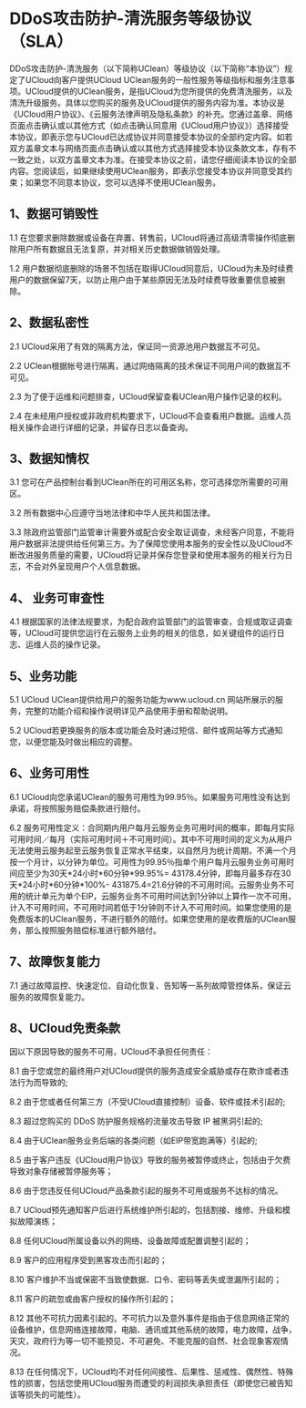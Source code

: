 # DDoS攻击防护-清洗服务等级协议（SLA）

DDoS攻击防护-清洗服务（以下简称UClean）等级协议（以下简称“本协议”）规定了UCloud向客户提供UCloud
UClean服务的一般性服务等级指标和服务注意事项。UCloud提供的UClean服务，是指UCloud为您所提供的免费清洗服务，以及清洗升级服务。具体以您购买的服务及UCloud提供的服务内容为准。本协议是《UCloud用户协议》、《云服务法律声明及隐私条款》的补充。您通过盖章、网络页面点击确认或以其他方式（如点击确认同意用《UCloud用户协议》）选择接受本协议，即表示您与UCloud已达成协议并同意接受本协议的全部约定内容。如若双方盖章文本与网络页面点击确认或以其他方式选择接受本协议条款文本，存有不一致之处，以双方盖章文本为准。在接受本协议之前，请您仔细阅读本协议的全部内容。您阅读后，如果继续使用UClean服务，即表示您接受本协议并同意受其约束；如果您不同意本协议，您可以选择不使用UClean服务。

## 1、数据可销毁性

1.1 在您要求删除数据或设备在弃置、转售前，UCloud将通过高级清零操作彻底删除用户所有数据且无法复原，并对相关历史数据做销毁处理。

1.2
用户数据彻底删除的场景不包括在取得UCloud同意后，UCloud为未及时续费用户的数据保留7天，以防止用户由于某些原因无法及时续费导致重要信息被删除。

## 2、数据私密性

2.1 UCloud采用了有效的隔离方法，保证同一资源池用户数据互不可见。

2.2 UClean根据帐号进行隔离，通过网络隔离的技术保证不同用户间的数据互不可见。

2.3 为了便于运维和问题排查，UCloud保留查看UClean用户操作记录的权利。

2.4 在未经用户授权或非政府机构要求下，UCloud不会查看用户数据。运维人员相关操作会进行详细的记录，并留存日志以备查询。

## 3、数据知情权

3.1 您可在产品控制台看到UClean所在的可用区名称，您可选择您所需要的可用区。

3.2 所有数据中心应遵守当地法律和中华人民共和国法律。

3.3
除政府监管部门监管审计需要外或配合安全取证调查，未经客户同意，不能将用户数据非法提供给任何第三方。为了保障您使用本服务的安全性以及UCloud不断改进服务质量的需要，UCloud将记录并保存您登录和使用本服务的相关行为日志，不会对外呈现用户个人信息数据。

## 4、 业务可审查性

4.1
根据国家的法律法规要求，为配合政府监管部门的监管审查，合规或取证调查等，UCloud可提供您运行在云服务上业务的相关的信息，如关键组件的运行日志、运维人员的操作记录。

## 5、业务功能

5.1 UCloud
UClean提供给用户的服务功能为www.ucloud.cn 网站所展示的服务，完整的功能介绍和操作说明详见产品使用手册和帮助说明。

5.2 UCloud若更换服务的版本或功能会及时通过短信、邮件或网站等方式通知您，以便您能及时做出相应的调整。

## 6、业务可用性

6.1 UCloud向您承诺UClean的服务可用性为99.95％。如果服务可用性没有达到承诺，将按照服务赔偿条款进行赔付。

6.2
服务可用性定义：合同期内用户每月云服务业务可用时间的概率，即每月实际可用时间／每月（实际可用时间＋不可用时间）。其中不可用时间的定义为从用户无法使用云服务起至云服务恢复正常水平结束，以自然月为统计周期，不满一个月按一个月计，以分钟为单位。可用性为99.95％指单个用户每月云服务业务可用时间应至少为30天\*24小时\*60分钟\*99.95%=
43178.4分钟，即每月最多存在30天\*24小时\*60分钟\*100%-
431875.4=21.6分钟的不可用时间。云服务业务不可用的统计单元为单个EIP，云服务业务不可用时间达到1分钟以上算作一次不可用，计入不可用时间，不可用时间若低于1分钟则不计入不可用时间。如果您使用的是免费版本的UClean服务，不进行额外的赔付。如果您使用的是收费版的UClean服务，那么按照服务赔偿标准进行额外赔付。

## 7、故障恢复能力

7.1 通过故障监控、快速定位、自动化恢复、告知等一系列故障管控体系，保证云服务的故障恢复能力。

## 8、UCloud免责条款

因以下原因导致的服务不可用，UCloud不承担任何责任：

8.1 由于您或您的最终用户对UCloud提供的服务造成安全威胁或存在欺诈或者违法行为而导致的;

8.2 由于您或者任何第三方（不受UCloud直接控制）设备、软件或技术引起的;

8.3 超过您购买的 DDoS 防护服务规格的流量攻击导致 IP 被黑洞引起的;

8.4 由于UClean服务业务后端的各类问题（如EIP带宽跑满等）引起的;

8.5 由于客户违反《UCloud用户协议》导致的服务被暂停或终止，包括由于欠费导致对象存储被暂停服务等；

8.6 由于您违反任何UCloud产品条款引起的服务不可用或服务不达标的情况。

8.7 UCloud预先通知客户后进行系统维护所引起的，包括割接、维修、升级和模拟故障演练；

8.8 任何UCloud所属设备以外的网络、设备故障或配置调整引起的；

8.9 客户的应用程序受到黑客攻击而引起的；

8.10 客户维护不当或保密不当致使数据、口令、密码等丢失或泄漏所引起的；

8.11 客户的疏忽或由客户授权的操作所引起的；

8.12
其他不可抗力因素引起的。不可抗力以及意外事件是指由于信息网络正常的设备维护，信息网络连接故障，电脑、通讯或其他系统的故障，电力故障，战争，天灾，政府行为等一切不能预见、不可避免、不能克服的自然、社会现象客观情况。

8.13
在任何情况下，UCloud均不对任何间接性、后果性、惩戒性、偶然性、特殊性的损害，包括您使用UCloud服务而遭受的利润损失承担责任（即使您已被告知该等损失的可能性）。
